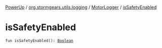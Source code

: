 [PowerUp](../../index.md) / [org.stormgears.utils.logging](../index.md) / [MotorLogger](index.md) / [isSafetyEnabled](./is-safety-enabled.md)

# isSafetyEnabled

`fun isSafetyEnabled(): `[`Boolean`](https://kotlinlang.org/api/latest/jvm/stdlib/kotlin/-boolean/index.html)